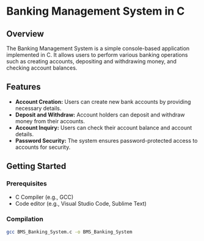 # Banking Management System in C

## Overview

The Banking Management System is a simple console-based application implemented in C. It allows users to perform various banking operations such as creating accounts, depositing and withdrawing money, and checking account balances.

## Features

- **Account Creation:** Users can create new bank accounts by providing necessary details.
- **Deposit and Withdraw:** Account holders can deposit and withdraw money from their accounts.
- **Account Inquiry:** Users can check their account balance and account details.
- **Password Security:** The system ensures password-protected access to accounts for security.

## Getting Started

### Prerequisites

- C Compiler (e.g., GCC)
- Code editor (e.g., Visual Studio Code, Sublime Text)

### Compilation

```bash
gcc BMS_Banking_System.c -o BMS_Banking_System
